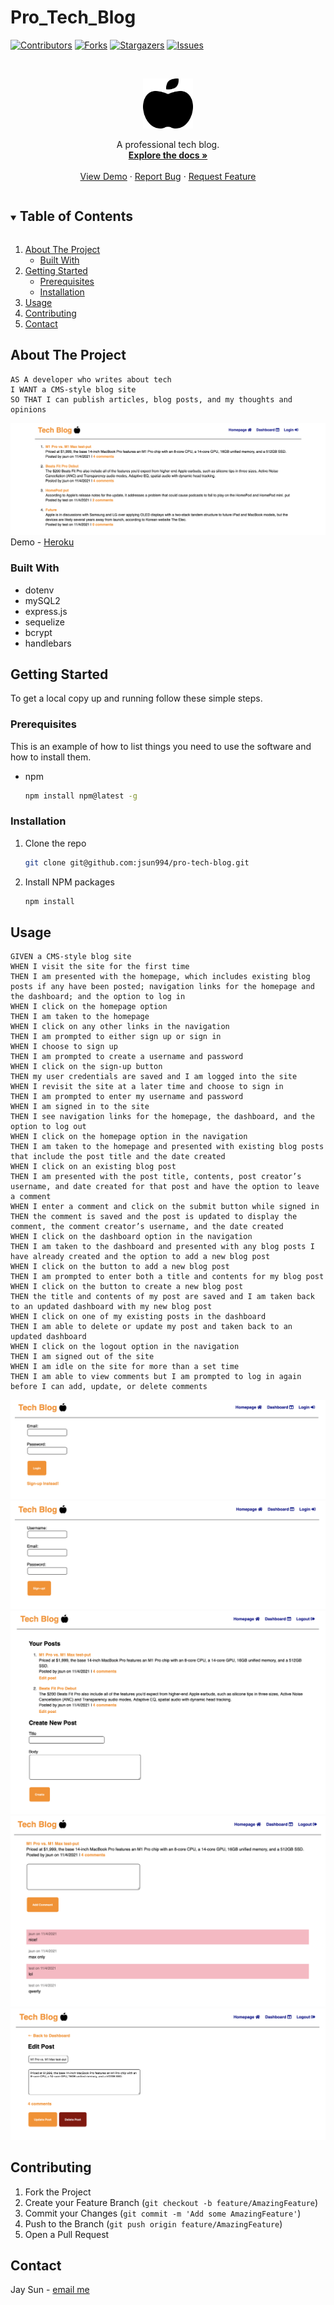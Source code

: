 # Pro_Tech_Blog

[![Contributors][contributors-shield]][contributors-url]
[![Forks][forks-shield]][forks-url]
[![Stargazers][stars-shield]][stars-url]
[![Issues][issues-shield]][issues-url]

<!-- PROJECT LOGO -->
<br />
<p align="center">
  <a href="https://tech-blog-pro.herokuapp.com/">
    <img src="./media/apple.svg" alt="Logo" width="80" height="80">
  </a>

  <p align="center">
  A professional tech blog.
    <br />
    <a href="https://github.com/jsun994/pro-tech-blog"><strong>Explore the docs »</strong></a>
    <br />
    <br />
    <a href="https://tech-blog-pro.herokuapp.com/">View Demo</a>
    ·
    <a href="https://github.com/jsun994/pro-tech-blog/issues">Report Bug</a>
    ·
    <a href="https://github.com/jsun994/pro-tech-blog/issues">Request Feature</a>
  </p>
</p>

<!-- TABLE OF CONTENTS -->
<details open="open">
  <summary><h2 style="display: inline-block">Table of Contents</h2></summary>
  <ol>
    <li>
      <a href="#about-the-project">About The Project</a>
      <ul>
        <li><a href="#built-with">Built With</a></li>
      </ul>
    </li>
    <li>
      <a href="#getting-started">Getting Started</a>
      <ul>
        <li><a href="#prerequisites">Prerequisites</a></li>
        <li><a href="#installation">Installation</a></li>
      </ul>
    </li>
    <li><a href="#usage">Usage</a></li>
    <li><a href="#contributing">Contributing</a></li>
    <li><a href="#contact">Contact</a></li>
  </ol>
</details>

<!-- ABOUT THE PROJECT -->
## About The Project

    AS A developer who writes about tech
    I WANT a CMS-style blog site
    SO THAT I can publish articles, blog posts, and my thoughts and opinions

![media1](./media/ss1.png)
Demo - [Heroku](https://tech-blog-pro.herokuapp.com/)

### Built With

* dotenv
* mySQL2
* express.js
* sequelize
* bcrypt
* handlebars

<!-- GETTING STARTED -->
## Getting Started

To get a local copy up and running follow these simple steps.

### Prerequisites

This is an example of how to list things you need to use the software and how to install them.
* npm
  ```sh
  npm install npm@latest -g
  ```

### Installation

1. Clone the repo
   ```sh
   git clone git@github.com:jsun994/pro-tech-blog.git
   ```
2. Install NPM packages
   ```sh
   npm install
   ```

<!-- USAGE EXAMPLES -->
## Usage

    GIVEN a CMS-style blog site
    WHEN I visit the site for the first time
    THEN I am presented with the homepage, which includes existing blog posts if any have been posted; navigation links for the homepage and the dashboard; and the option to log in
    WHEN I click on the homepage option
    THEN I am taken to the homepage
    WHEN I click on any other links in the navigation
    THEN I am prompted to either sign up or sign in
    WHEN I choose to sign up
    THEN I am prompted to create a username and password
    WHEN I click on the sign-up button
    THEN my user credentials are saved and I am logged into the site
    WHEN I revisit the site at a later time and choose to sign in
    THEN I am prompted to enter my username and password
    WHEN I am signed in to the site
    THEN I see navigation links for the homepage, the dashboard, and the option to log out
    WHEN I click on the homepage option in the navigation
    THEN I am taken to the homepage and presented with existing blog posts that include the post title and the date created
    WHEN I click on an existing blog post
    THEN I am presented with the post title, contents, post creator’s username, and date created for that post and have the option to leave a comment
    WHEN I enter a comment and click on the submit button while signed in
    THEN the comment is saved and the post is updated to display the comment, the comment creator’s username, and the date created
    WHEN I click on the dashboard option in the navigation
    THEN I am taken to the dashboard and presented with any blog posts I have already created and the option to add a new blog post
    WHEN I click on the button to add a new blog post
    THEN I am prompted to enter both a title and contents for my blog post
    WHEN I click on the button to create a new blog post
    THEN the title and contents of my post are saved and I am taken back to an updated dashboard with my new blog post
    WHEN I click on one of my existing posts in the dashboard
    THEN I am able to delete or update my post and taken back to an updated dashboard
    WHEN I click on the logout option in the navigation
    THEN I am signed out of the site
    WHEN I am idle on the site for more than a set time
    THEN I am able to view comments but I am prompted to log in again before I can add, update, or delete comments

![media2](./media/ss2.png)
![media3](./media/ss3.png)
![media4](./media/ss4.png)
![media5](./media/ss5.png)
![media6](./media/ss6.png)

<!-- CONTRIBUTING -->
## Contributing

1. Fork the Project
2. Create your Feature Branch (`git checkout -b feature/AmazingFeature`)
3. Commit your Changes (`git commit -m 'Add some AmazingFeature'`)
4. Push to the Branch (`git push origin feature/AmazingFeature`)
5. Open a Pull Request

<!-- CONTACT -->
## Contact

Jay Sun - [email me](mailto:jaysun054@gmail.com)

[contributors-shield]: https://img.shields.io/github/contributors/jsun994/pro-tech-blog.svg?style=for-the-badge
[contributors-url]: https://github.com/jsun994/pro-tech-blog/graphs/contributors
[forks-shield]: https://img.shields.io/github/forks/jsun994/pro-tech-blog.svg?style=for-the-badge
[forks-url]: https://github.com/jsun994/pro-tech-blog/network/members
[stars-shield]: https://img.shields.io/github/stars/jsun994/pro-tech-blog.svg?style=for-the-badge
[stars-url]: https://github.com/jsun994/pro-tech-blog/stargazers
[issues-shield]: https://img.shields.io/github/issues/jsun994/pro-tech-blog.svg?style=for-the-badge
[issues-url]: https://github.com/jsun994/pro-tech-blog/issues